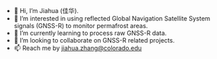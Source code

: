 - 👋 Hi, I’m Jiahua (佳华).
- 👀 I’m interested in using reflected Global Navigation Satellite System signals (GNSS-R) to monitor permafrost areas.
- 🌱 I’m currently learning to process raw GNSS-R data.
- 💞️ I’m looking to collaborate on GNSS-R related projects.
- 📫 Reach me by jiahua.zhang@colorado.edu

<!---
ZJHuabc/ZJHuabc is a ✨ special ✨ repository because its `README.md` (this file) appears on your GitHub profile.
You can click the Preview link to take a look at your changes.
--->
